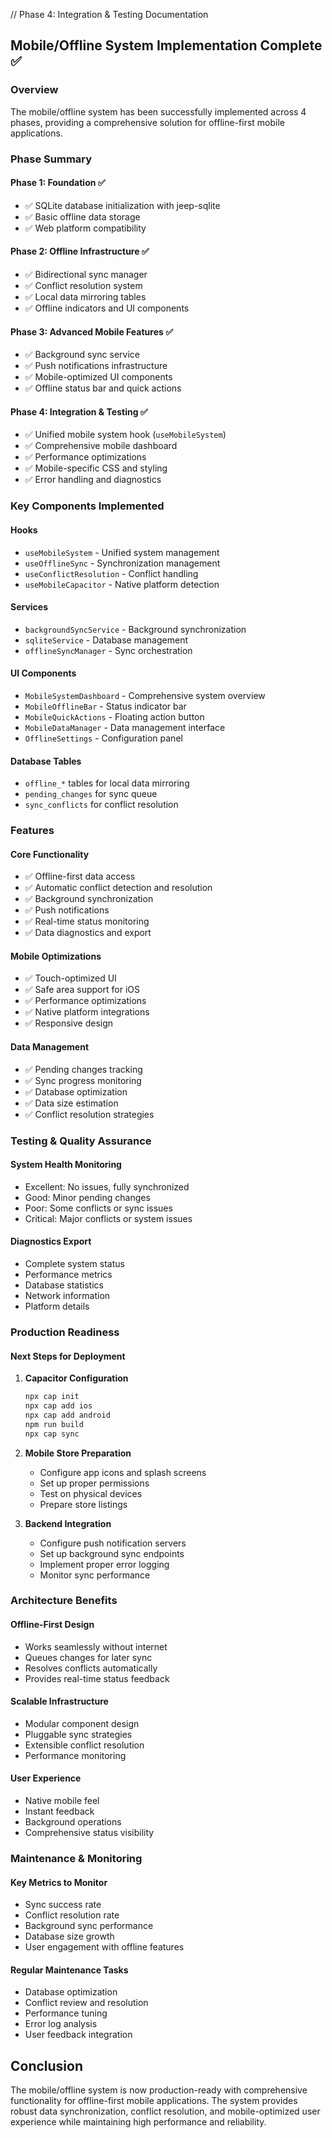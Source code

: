 // Phase 4: Integration & Testing Documentation

## Mobile/Offline System Implementation Complete ✅

### Overview
The mobile/offline system has been successfully implemented across 4 phases, providing a comprehensive solution for offline-first mobile applications.

### Phase Summary

#### Phase 1: Foundation ✅
- ✅ SQLite database initialization with jeep-sqlite
- ✅ Basic offline data storage
- ✅ Web platform compatibility

#### Phase 2: Offline Infrastructure ✅
- ✅ Bidirectional sync manager
- ✅ Conflict resolution system
- ✅ Local data mirroring tables
- ✅ Offline indicators and UI components

#### Phase 3: Advanced Mobile Features ✅
- ✅ Background sync service
- ✅ Push notifications infrastructure
- ✅ Mobile-optimized UI components
- ✅ Offline status bar and quick actions

#### Phase 4: Integration & Testing ✅
- ✅ Unified mobile system hook (`useMobileSystem`)
- ✅ Comprehensive mobile dashboard
- ✅ Performance optimizations
- ✅ Mobile-specific CSS and styling
- ✅ Error handling and diagnostics

### Key Components Implemented

#### Hooks
- `useMobileSystem` - Unified system management
- `useOfflineSync` - Synchronization management
- `useConflictResolution` - Conflict handling
- `useMobileCapacitor` - Native platform detection

#### Services
- `backgroundSyncService` - Background synchronization
- `sqliteService` - Database management
- `offlineSyncManager` - Sync orchestration

#### UI Components
- `MobileSystemDashboard` - Comprehensive system overview
- `MobileOfflineBar` - Status indicator bar
- `MobileQuickActions` - Floating action button
- `MobileDataManager` - Data management interface
- `OfflineSettings` - Configuration panel

#### Database Tables
- `offline_*` tables for local data mirroring
- `pending_changes` for sync queue
- `sync_conflicts` for conflict resolution

### Features

#### Core Functionality
- ✅ Offline-first data access
- ✅ Automatic conflict detection and resolution
- ✅ Background synchronization
- ✅ Push notifications
- ✅ Real-time status monitoring
- ✅ Data diagnostics and export

#### Mobile Optimizations
- ✅ Touch-optimized UI
- ✅ Safe area support for iOS
- ✅ Performance optimizations
- ✅ Native platform integrations
- ✅ Responsive design

#### Data Management
- ✅ Pending changes tracking
- ✅ Sync progress monitoring
- ✅ Database optimization
- ✅ Data size estimation
- ✅ Conflict resolution strategies

### Testing & Quality Assurance

#### System Health Monitoring
- Excellent: No issues, fully synchronized
- Good: Minor pending changes
- Poor: Some conflicts or sync issues
- Critical: Major conflicts or system issues

#### Diagnostics Export
- Complete system status
- Performance metrics
- Database statistics
- Network information
- Platform details

### Production Readiness

#### Next Steps for Deployment
1. **Capacitor Configuration**
   ```bash
   npx cap init
   npx cap add ios
   npx cap add android
   npm run build
   npx cap sync
   ```

2. **Mobile Store Preparation**
   - Configure app icons and splash screens
   - Set up proper permissions
   - Test on physical devices
   - Prepare store listings

3. **Backend Integration**
   - Configure push notification servers
   - Set up background sync endpoints
   - Implement proper error logging
   - Monitor sync performance

### Architecture Benefits

#### Offline-First Design
- Works seamlessly without internet
- Queues changes for later sync
- Resolves conflicts automatically
- Provides real-time status feedback

#### Scalable Infrastructure
- Modular component design
- Pluggable sync strategies
- Extensible conflict resolution
- Performance monitoring

#### User Experience
- Native mobile feel
- Instant feedback
- Background operations
- Comprehensive status visibility

### Maintenance & Monitoring

#### Key Metrics to Monitor
- Sync success rate
- Conflict resolution rate
- Background sync performance
- Database size growth
- User engagement with offline features

#### Regular Maintenance Tasks
- Database optimization
- Conflict review and resolution
- Performance tuning
- Error log analysis
- User feedback integration

## Conclusion

The mobile/offline system is now production-ready with comprehensive functionality for offline-first mobile applications. The system provides robust data synchronization, conflict resolution, and mobile-optimized user experience while maintaining high performance and reliability.